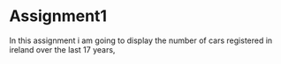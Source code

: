 # Assignment1

In this assignment i am going to display the number of cars registered in ireland over the last 17 years,
